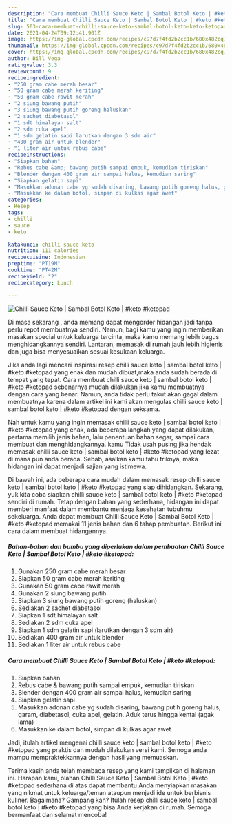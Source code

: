 ```yaml
---
description: "Cara membuat Chilli Sauce Keto | Sambal Botol Keto | #keto #ketopad Sederhana dan Mudah Dibuat"
title: "Cara membuat Chilli Sauce Keto | Sambal Botol Keto | #keto #ketopad Sederhana dan Mudah Dibuat"
slug: 503-cara-membuat-chilli-sauce-keto-sambal-botol-keto-keto-ketopad-sederhana-dan-mudah-dibuat
date: 2021-04-24T09:12:41.901Z
image: https://img-global.cpcdn.com/recipes/c97d7f4fd2b2cc1b/680x482cq70/chilli-sauce-keto-sambal-botol-keto-keto-ketopad-foto-resep-utama.jpg
thumbnail: https://img-global.cpcdn.com/recipes/c97d7f4fd2b2cc1b/680x482cq70/chilli-sauce-keto-sambal-botol-keto-keto-ketopad-foto-resep-utama.jpg
cover: https://img-global.cpcdn.com/recipes/c97d7f4fd2b2cc1b/680x482cq70/chilli-sauce-keto-sambal-botol-keto-keto-ketopad-foto-resep-utama.jpg
author: Bill Vega
ratingvalue: 3.3
reviewcount: 9
recipeingredient:
- "250 gram cabe merah besar"
- "50 gram cabe merah keriting"
- "50 gram cabe rawit merah"
- "2 siung bawang putih"
- "3 siung bawang putih goreng haluskan"
- "2 sachet diabetasol"
- "1 sdt himalayan salt"
- "2 sdm cuka apel"
- "1 sdm gelatin sapi larutkan dengan 3 sdm air"
- "400 gram air untuk blender"
- "1 liter air untuk rebus cabe"
recipeinstructions:
- "Siapkan bahan"
- "Rebus cabe &amp; bawang putih sampai empuk, kemudian tiriskan"
- "Blender dengan 400 gram air sampai halus, kemudian saring"
- "Siapkan gelatin sapi"
- "Masukkan adonan cabe yg sudah disaring, bawang putih goreng halus, garam, diabetasol, cuka apel, gelatin. Aduk terus hingga kental (agak lama)"
- "Masukkan ke dalam botol, simpan di kulkas agar awet"
categories:
- Resep
tags:
- chilli
- sauce
- keto

katakunci: chilli sauce keto 
nutrition: 111 calories
recipecuisine: Indonesian
preptime: "PT19M"
cooktime: "PT42M"
recipeyield: "2"
recipecategory: Lunch

---
```



![Chilli Sauce Keto | Sambal Botol Keto | #keto #ketopad](https://img-global.cpcdn.com/recipes/c97d7f4fd2b2cc1b/680x482cq70/chilli-sauce-keto-sambal-botol-keto-keto-ketopad-foto-resep-utama.jpg)

Di masa  sekarang , anda memang dapat mengorder hidangan jadi tanpa perlu repot membuatnya sendiri. Namun, bagi kamu yang ingin memberikan masakan special untuk keluarga tercinta, maka kamu memang lebih bagus menghidangkannya sendiri. Lantaran, memasak di rumah jauh lebih higienis dan juga bisa menyesuaikan sesuai kesukaan keluarga.

Jika anda lagi mencari inspirasi resep chilli sauce keto | sambal botol keto | #keto #ketopad yang enak dan mudah dibuat,maka anda sudah berada di tempat yang tepat. Cara membuat chilli sauce keto | sambal botol keto | #keto #ketopad  sebenarnya mudah dilakukan jika kamu membuatnya dengan cara yang benar. Namun, anda tidak perlu takut akan gagal dalam membuatnya 
karena dalam artikel ini kami akan mengulas chilli sauce keto | sambal botol keto | #keto #ketopad dengan seksama.  



Nah untuk kamu yang ingin memasak chilli sauce keto | sambal botol keto | #keto #ketopad yang enak, ada beberapa langkah yang dapat dilakukan, pertama memilih jenis bahan, lalu penentuan bahan segar, sampai cara membuat dan menghidangkannya. kamu Tidak usah pusing jika hendak memasak chilli sauce keto | sambal botol keto | #keto #ketopad yang lezat di mana pun anda berada. Sebab, asalkan kamu  tahu triknya, maka hidangan ini dapat menjadi sajian yang istimewa.

Di bawah ini, ada beberapa cara mudah dalam memasak resep chilli sauce keto | sambal botol keto | #keto #ketopad yang siap dihidangkan. Sekarang, yuk kita coba siapkan chilli sauce keto | sambal botol keto | #keto #ketopad sendiri di rumah. Tetap dengan bahan yang sederhana, hidangan ini dapat memberi manfaat dalam membantu menjaga kesehatan tubuhmu sekeluarga. Anda dapat membuat Chilli Sauce Keto | Sambal Botol Keto | #keto #ketopad memakai 11 jenis bahan dan 6 tahap pembuatan. Berikut ini cara dalam membuat hidangannya.

<!--inarticleads1-->

##### Bahan-bahan dan bumbu yang diperlukan dalam pembuatan Chilli Sauce Keto | Sambal Botol Keto | #keto #ketopad:

1. Gunakan 250 gram cabe merah besar
1. Siapkan 50 gram cabe merah keriting
1. Gunakan 50 gram cabe rawit merah
1. Gunakan 2 siung bawang putih
1. Siapkan 3 siung bawang putih goreng (haluskan)
1. Sediakan 2 sachet diabetasol
1. Siapkan 1 sdt himalayan salt
1. Sediakan 2 sdm cuka apel
1. Siapkan 1 sdm gelatin sapi (larutkan dengan 3 sdm air)
1. Sediakan 400 gram air untuk blender
1. Sediakan 1 liter air untuk rebus cabe




<!--inarticleads2-->

##### Cara membuat Chilli Sauce Keto | Sambal Botol Keto | #keto #ketopad:

1. Siapkan bahan
1. Rebus cabe &amp; bawang putih sampai empuk, kemudian tiriskan
1. Blender dengan 400 gram air sampai halus, kemudian saring
1. Siapkan gelatin sapi
1. Masukkan adonan cabe yg sudah disaring, bawang putih goreng halus, garam, diabetasol, cuka apel, gelatin. Aduk terus hingga kental (agak lama)
1. Masukkan ke dalam botol, simpan di kulkas agar awet




Jadi, itulah artikel mengenai  chilli sauce keto | sambal botol keto | #keto #ketopad  yang praktis dan mudah dilakukan versi kami. Semoga anda mampu mempraktekkannya dengan hasil yang memuaskan. 

Terima kasih anda telah membaca resep yang kami tampilkan di halaman ini. Harapan kami, olahan  Chilli Sauce Keto | Sambal Botol Keto | #keto #ketopad sederhana di atas dapat membantu Anda menyiapkan masakan yang nikmat untuk keluarga/teman ataupun menjadi ide untuk berbisnis kuliner. Bagaimana? Gampang kan? Itulah resep chilli sauce keto | sambal botol keto | #keto #ketopad yang bisa Anda kerjakan di rumah. Semoga bermanfaat dan selamat mencoba!


